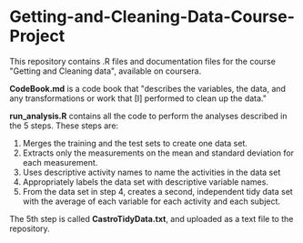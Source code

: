 # Getting-and-Cleaning-Data-Course-Project
This repository contains .R files and documentation files for the course "Getting and Cleaning data", available on coursera.

<b>CodeBook.md</b> is a code book that "describes the variables, the data, and any transformations or work that [I] performed to clean up the data."

<b>run_analysis.R</b> contains all the code to perform the analyses described in the 5 steps. These steps are:

1. Merges the training and the test sets to create one data set.
2. Extracts only the measurements on the mean and standard deviation for each measurement.
3. Uses descriptive activity names to name the activities in the data set
4. Appropriately labels the data set with descriptive variable names.
5. From the data set in step 4, creates a second, independent tidy data set with the average of each variable for each activity and each subject.

The 5th step is called <b>CastroTidyData.txt</b>, and uploaded as a text file to the repository.
